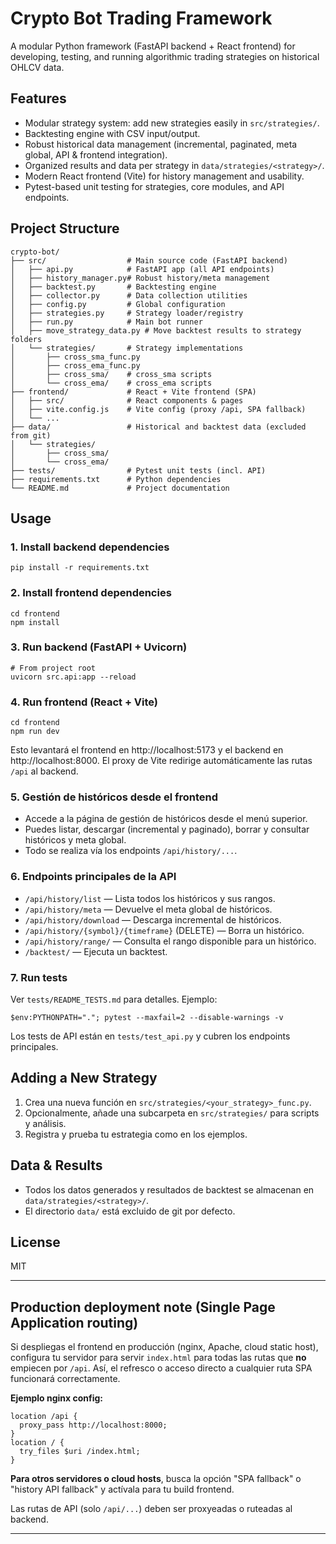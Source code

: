 # Crypto Bot Trading Framework

A modular Python framework (FastAPI backend + React frontend) for developing, testing, and running algorithmic trading strategies on historical OHLCV data.

## Features
- Modular strategy system: add new strategies easily in `src/strategies/`.
- Backtesting engine with CSV input/output.
- Robust historical data management (incremental, paginated, meta global, API & frontend integration).
- Organized results and data per strategy in `data/strategies/<strategy>/`.
- Modern React frontend (Vite) for history management and usability.
- Pytest-based unit testing for strategies, core modules, and API endpoints.

## Project Structure
```
crypto-bot/
├── src/                  # Main source code (FastAPI backend)
│   ├── api.py            # FastAPI app (all API endpoints)
│   ├── history_manager.py# Robust history/meta management
│   ├── backtest.py       # Backtesting engine
│   ├── collector.py      # Data collection utilities
│   ├── config.py         # Global configuration
│   ├── strategies.py     # Strategy loader/registry
│   ├── run.py            # Main bot runner
│   ├── move_strategy_data.py # Move backtest results to strategy folders
│   └── strategies/       # Strategy implementations
│       ├── cross_sma_func.py
│       ├── cross_ema_func.py
│       ├── cross_sma/    # cross_sma scripts
│       └── cross_ema/    # cross_ema scripts
├── frontend/             # React + Vite frontend (SPA)
│   ├── src/              # React components & pages
│   ├── vite.config.js    # Vite config (proxy /api, SPA fallback)
│   └── ...
├── data/                 # Historical and backtest data (excluded from git)
│   └── strategies/
│       ├── cross_sma/
│       └── cross_ema/
├── tests/                # Pytest unit tests (incl. API)
├── requirements.txt      # Python dependencies
└── README.md             # Project documentation
```

## Usage
### 1. Install backend dependencies
```
pip install -r requirements.txt
```

### 2. Install frontend dependencies
```
cd frontend
npm install
```

### 3. Run backend (FastAPI + Uvicorn)
```
# From project root
uvicorn src.api:app --reload
```

### 4. Run frontend (React + Vite)
```
cd frontend
npm run dev
```
Esto levantará el frontend en http://localhost:5173 y el backend en http://localhost:8000. El proxy de Vite redirige automáticamente las rutas `/api` al backend.

### 5. Gestión de históricos desde el frontend
- Accede a la página de gestión de históricos desde el menú superior.
- Puedes listar, descargar (incremental y paginado), borrar y consultar históricos y meta global.
- Todo se realiza vía los endpoints `/api/history/...`.

### 6. Endpoints principales de la API
- `/api/history/list` — Lista todos los históricos y sus rangos.
- `/api/history/meta` — Devuelve el meta global de históricos.
- `/api/history/download` — Descarga incremental de históricos.
- `/api/history/{symbol}/{timeframe}` (DELETE) — Borra un histórico.
- `/api/history/range/` — Consulta el rango disponible para un histórico.
- `/backtest/` — Ejecuta un backtest.

### 7. Run tests
Ver `tests/README_TESTS.md` para detalles. Ejemplo:
```
$env:PYTHONPATH="."; pytest --maxfail=2 --disable-warnings -v
```
Los tests de API están en `tests/test_api.py` y cubren los endpoints principales.

## Adding a New Strategy
1. Crea una nueva función en `src/strategies/<your_strategy>_func.py`.
2. Opcionalmente, añade una subcarpeta en `src/strategies/` para scripts y análisis.
3. Registra y prueba tu estrategia como en los ejemplos.

## Data & Results
- Todos los datos generados y resultados de backtest se almacenan en `data/strategies/<strategy>/`.
- El directorio `data/` está excluido de git por defecto.

## License
MIT

---

## Production deployment note (Single Page Application routing)

Si despliegas el frontend en producción (nginx, Apache, cloud static host), configura tu servidor para servir `index.html` para todas las rutas que **no** empiecen por `/api`. Así, el refresco o acceso directo a cualquier ruta SPA funcionará correctamente.

**Ejemplo nginx config:**
```nginx
location /api {
  proxy_pass http://localhost:8000;
}
location / {
  try_files $uri /index.html;
}
```

**Para otros servidores o cloud hosts**, busca la opción "SPA fallback" o "history API fallback" y actívala para tu build frontend.

Las rutas de API (solo `/api/...`) deben ser proxyeadas o ruteadas al backend.

---
